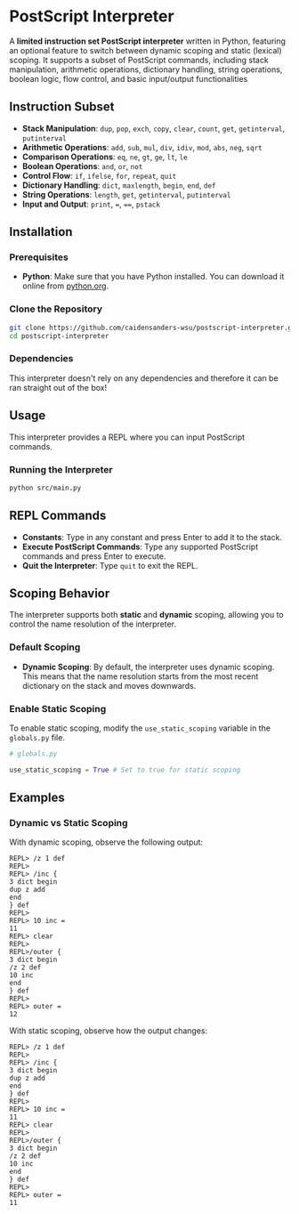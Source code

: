 # PostScript Interpreter

A **limited instruction set PostScript interpreter** written in Python, featuring an optional feature to switch between dynamic scoping and static (lexical) scoping. It supports a subset of PostScript commands, including stack manipulation, arithmetic operations, dictionary handling, string operations, boolean logic, flow control, and basic input/output functionalities

## Instruction Subset

- **Stack Manipulation**: `dup`, `pop`, `exch`, `copy`, `clear`, `count`, `get`, `getinterval`, `putinterval`
- **Arithmetic Operations**: `add`, `sub`, `mul`, `div`, `idiv`, `mod`, `abs`, `neg`, `sqrt`
- **Comparison Operations**: `eq`, `ne`, `gt`, `ge`, `lt`, `le`
- **Boolean Operations**: `and`, `or`, `not`
- **Control Flow**: `if`, `ifelse`, `for`, `repeat`, `quit`
- **Dictionary Handling**: `dict`, `maxlength`, `begin`, `end`, `def`
- **String Operations**: `length`, `get`, `getinterval`, `putinterval`
- **Input and Output**: `print`, `=`, `==`, `pstack`

## Installation

### Prerequisites

- **Python**: Make sure that you have Python installed. You can download it online from [python.org](https://www.python.org/downloads/).

### Clone the Repository

```bash
git clone https://github.com/caidensanders-wsu/postscript-interpreter.git
cd postscript-interpreter
```

### Dependencies

This interpreter doesn't rely on any dependencies and therefore it can be ran straight out of the box!

## Usage

This interpreter provides a REPL where you can input PostScript commands.

### Running the Interpreter

```bash
python src/main.py
```

## REPL Commands

- **Constants**: Type in any constant and press Enter to add it to the stack.
- **Execute PostScript Commands**: Type any supported PostScript commands and press Enter to execute.
- **Quit the Interpreter**: Type `quit` to exit the REPL.

## Scoping Behavior

The interpreter supports both **static** and **dynamic** scoping, allowing you to control the name resolution of the interpreter.

### Default Scoping

- **Dynamic Scoping**: By default, the interpreter uses dynamic scoping. This means that the name resolution starts from the most recent dictionary on the stack and moves downwards.

### Enable Static Scoping

To enable static scoping, modify the `use_static_scoping` variable in the `globals.py` file.

```python
# globals.py

use_static_scoping = True # Set to true for static scoping
```

## Examples

### Dynamic vs Static Scoping

With dynamic scoping, observe the following output:

```plaintext
REPL> /z 1 def
REPL>
REPL> /inc {
3 dict begin
dup z add
end
} def
REPL>
REPL> 10 inc =
11
REPL> clear
REPL>
REPL>/outer {
3 dict begin
/z 2 def
10 inc
end
} def
REPL>
REPL> outer =
12
```

With static scoping, observe how the output changes:

```plaintext
REPL> /z 1 def
REPL>
REPL> /inc {
3 dict begin
dup z add
end
} def
REPL> 
REPL> 10 inc =
11
REPL> clear
REPL>
REPL>/outer {
3 dict begin
/z 2 def
10 inc
end
} def
REPL>
REPL> outer =
11
```